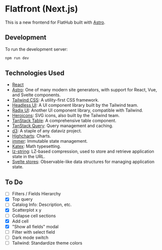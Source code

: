 # Flatfront (Next.js)

This is a new frontend for FlatHub built with [Astro](https://astro.build/).

## Development

To run the development server:

```bash
npm run dev
```

## Technologies Used

- [React](https://reactjs.org/)
- [Astro](https://astro.build/): One of many modern site generators, with support for React, Vue, and Svelte components.
- [Tailwind CSS](https://tailwindcss.com/): A utility-first CSS framework.
- [Headless UI](https://headlessui.dev/): A UI component library built by the Tailwind team.
- [Radix UI](https://www.radix-ui.com/): Another UI component library, compatible with Tailwind.
- [Heroicons](https://heroicons.com/): SVG icons, also built by the Tailwind team.
- [TanStack Table](https://tanstack.com/table/v8): A comprehensive table component.
- [TanStack Query](https://tanstack.com/query/latest): Query management and caching.
- [d3](https://d3js.org/): A staple of any dataviz project.
- [Highcharts](https://www.highcharts.com/docs/index): Charts.
- [immer](https://immerjs.github.io/immer/): Immutable state management.
- [Katex](https://katex.org/): Math typesetting.
- [lz-string](https://github.com/pieroxy/lz-string): LZ-based compression, used to store and retrieve application state in the URL.
- [Svelte stores](https://svelte.dev/docs/svelte-store): Observable-like data structures for managing application state.

## To Do

- [ ] Filters / Fields Hierarchy
- [x] Top query
- [ ] Catalog Info: Description, etc.
- [x] Scatterplot x y
- [ ] Collapse cell sections
- [x] Add cell
- [x] "Show all fields" modal
- [ ] Filter with select field
- [ ] Dark mode switch
- [ ] Tailwind: Standardize theme colors
